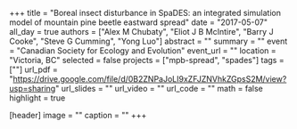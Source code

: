 +++
title = "Boreal insect disturbance in SpaDES: an integrated simulation model of mountain pine beetle eastward spread"
date = "2017-05-07"
all_day = true
authors = ["Alex M Chubaty", "Eliot J B McIntire", "Barry J Cooke", "Steve G Cumming", "Yong Luo"]
abstract = ""
summary = ""
event = "Canadian Society for Ecology and Evolution"
event_url = ""
location = "Victoria, BC"
selected = false
projects = ["mpb-spread", "spades"]
tags = [""]
url_pdf = "https://drive.google.com/file/d/0B2ZNPaJoLI9xZFJZNVhkZGpsS2M/view?usp=sharing"
url_slides = ""
url_video = ""
url_code = ""
math = false
highlight = true

[header]
image = ""
caption = ""
+++
